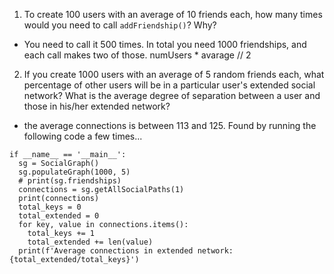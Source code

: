 1. To create 100 users with an average of 10 friends each, how many times would you need to call `addFriendship()`? Why?
- You need to call it 500 times. In total you need 1000 friendships, and each call makes two of those. numUsers * avarage // 2

2. If you create 1000 users with an average of 5 random friends each, what percentage of other users will be in a particular user's extended social network? What is the average degree of separation between a user and those in his/her extended network?
- the average connections is between 113 and 125. Found by running the following code a few times...
```
if __name__ == '__main__':
  sg = SocialGraph()
  sg.populateGraph(1000, 5)
  # print(sg.friendships)
  connections = sg.getAllSocialPaths(1)
  print(connections)
  total_keys = 0
  total_extended = 0
  for key, value in connections.items():
    total_keys += 1
    total_extended += len(value)
  print(f'Average connections in extended network: {total_extended/total_keys}')
  ```